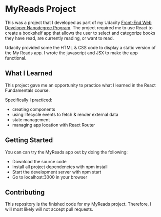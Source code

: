 # MyReads Project

This was a project that I developed as part of my Udacity [Front-End Web Developer Nanodegree Program](https://www.udacity.com/course/front-end-web-developer-nanodegree--nd001). The project required me to use React to create a bookshelf app that allows the user to select and categorize books they have read, are currently reading, or want to read.

Udacity provided some the HTML & CSS code to display a static version of the My Reads app. I wrote the javascript and JSX to make the app functional.

## What I Learned
This project gave me an opportunity to practice what I learned in the React Fundamentals course.

Specifically I practiced:
* creating components
* using lifecycle events to fetch & render external data
* state management
* managing app location with React Router

## Getting Started
You can can try the MyReads app out by doing the following:
* Download the source code
* Install all project dependencies with npm install
* Start the development server with npm start
* Go to localhost:3000 in your browser

## Contributing

This repository is the finished code for _my_ MyReads project. Therefore, I will  most likely will not accept pull requests.